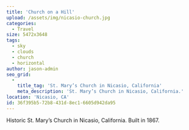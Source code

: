```yaml
---
title: 'Church on a Hill'
upload: /assets/img/nicasio-church.jpg
categories:
  - Travel
size: 5472x3648
tags:
  - sky
  - clouds
  - church
  - horizontal
author: jason-admin
seo_grid:
  -
    title_tag: 'St. Mary’s Church in Nicasio, California'
    meta_description: 'St. Mary’s Church in Nicasio, California.'
location: 'Nicasio, CA'
id: 36f395b5-72b8-431d-8ec1-6605d942da95
---
```

Historic St. Mary’s Church in Nicasio, California. Built in 1867.